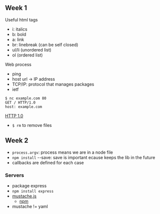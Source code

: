 ## Week 1
Useful html tags
* i: italics
* b: bold
* a: link
* br: linebreak (can be self closed)
* ul/li (unordered list)
* ol (ordered list)

Web process
* ping
* host url -> IP address
* TCP/IP: protocol that manages packages
* ietf

```
$ nc example.com 80
GET / HTTP/1.0
host: example.com
```

[HTTP 1.0](https://tools.ietf.org/html/rfc1945)

* `$ rm` to remove files

## Week 2
* `process.argv`: process means we are in a node file
* `npm install` --save: save is important ecause keeps the lib in the future
* callbacks are defined for each case

### Servers
* package express
* `npm install express`
* [mustache.js](https://mustache.github.io/)
    * [npm](https://www.npmjs.com/package/mustache)
* mustache != yaml